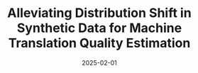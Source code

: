 ---
title: "Alleviating Distribution Shift in Synthetic Data for Machine Translation Quality Estimation"
collection: publications
category: conference
permalink: /publication/2025-02-DCSQE
date: 2025-02-01
venue: 'ACL Long Paper'
excerpt: 'Quality Estimation (QE) models evaluate the quality of machine translations without reference translations, serving as the reward models for the translation task. Due to the data scarcity, synthetic data generation has emerged as a promising solution. However, synthetic QE data often suffers from distribution shift, which can manifest as discrepancies between pseudo and real translations, or in pseudo labels that do not align with human preferences. To tackle this issue, we introduce DCSQE, a novel framework for alleviating distribution shift in synthetic QE data. To reduce the difference between pseudo and real translations, we employ the constrained beam search algorithm and enhance translation diversity through the use of distinct generation models. DCSQE uses references—i.e., translation supervision signals—to guide both the generation and annotation processes, enhancing the quality of token-level labels. DCSQE further identifies the shortest phrase covering consecutive error tokens, mimicking human annotation behavior, to assign the final phrase-level labels. Specially, we underscore that the translation model can not annotate translations of itself accurately. Extensive experiments demonstrate that DCSQE outperforms SOTA baselines like CometKiwi in both supervised and unsupervised settings. Further analysis offers insights into synthetic data generation that could benefit reward models for other tasks.'
paperurl: 'https://arxiv.org/pdf/2502.19941'
bibtexurl: '/files/2025-02-DCSQE.bib'
citation: 'Xiang Geng, Zhejian Lai, Jiajun Chen, Hao Yang, and Shujian Huang. 2025. Alleviating Distribution Shift in Synthetic Data for Machine Translation Quality Estimation. <i>arXiv preprint arXiv:2502.19941</i>.'
---